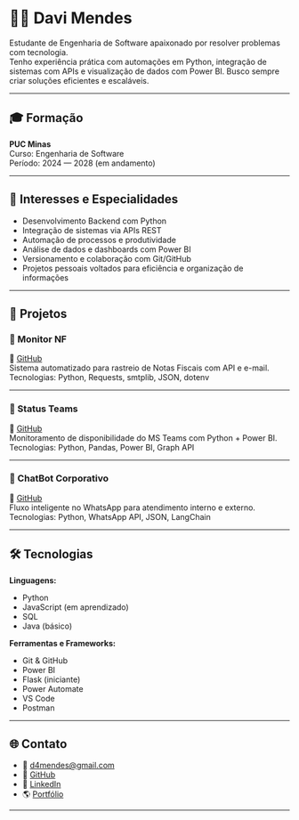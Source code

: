 # 👨‍💻 Davi Mendes

Estudante de Engenharia de Software apaixonado por resolver problemas com tecnologia.  
Tenho experiência prática com automações em Python, integração de sistemas com APIs e visualização de dados com Power BI. Busco sempre criar soluções eficientes e escaláveis.

---

## 🎓 Formação

**PUC Minas**  
Curso: Engenharia de Software  
Período: 2024 — 2028 (em andamento)

---

## 🚀 Interesses e Especialidades

- Desenvolvimento Backend com Python  
- Integração de sistemas via APIs REST  
- Automação de processos e produtividade  
- Análise de dados e dashboards com Power BI  
- Versionamento e colaboração com Git/GitHub  
- Projetos pessoais voltados para eficiência e organização de informações

---

## 📁 Projetos

### 📌 Monitor NF  
🔗 [GitHub](https://github.com/DMendes7/Monitor-NF)  
Sistema automatizado para rastreio de Notas Fiscais com API e e-mail.  
Tecnologias: Python, Requests, smtplib, JSON, dotenv

---

### 📌 Status Teams  
🔗 [GitHub](https://github.com/DMendes7/Status-Teams)  
Monitoramento de disponibilidade do MS Teams com Python + Power BI.  
Tecnologias: Python, Pandas, Power BI, Graph API

---

### 📌 ChatBot Corporativo  
🔗 [GitHub](https://github.com/DMendes7/ChatBot-Corporativo)  
Fluxo inteligente no WhatsApp para atendimento interno e externo.  
Tecnologias: Python, WhatsApp API, JSON, LangChain

---

## 🛠️ Tecnologias

**Linguagens:**  
- Python  
- JavaScript (em aprendizado)  
- SQL  
- Java (básico)  

**Ferramentas e Frameworks:**  
- Git & GitHub  
- Power BI  
- Flask (iniciante)  
- Power Automate  
- VS Code  
- Postman  

---

## 🌐 Contato

- 📧 d4mendes@gmail.com  
- 🔗 [GitHub](https://github.com/DMendes7)  
- 💼 [LinkedIn](https://www.linkedin.com/in/dmendes7)  
- 🌎 [Portfólio](https://curriculo-davi-mendes.vercel.app)  

---

